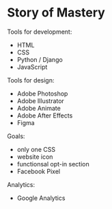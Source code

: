 # Story of Mastery

Tools for development:
- HTML
- CSS
- Python / Django
- JavaScript

Tools for design:
- Adobe Photoshop
- Adobe Illustrator
- Adobe Animate
- Adobe After Effects
- Figma

Goals:
- only one CSS
- website icon
- functionsal opt-in section
- Facebook Pixel

Analytics:
- Google Analytics
